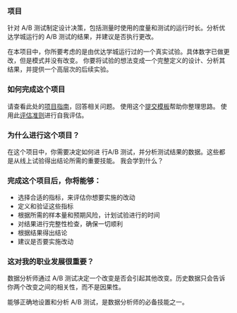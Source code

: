 ### 项目

针对 A/B 测试制定设计决策，包括测量时使用的度量和测试的运行时长。分析优达学城运行的 A/B 测试的结果，并建议是否执行更改。


在本项目中，你所要考虑的是由优达学城运行过的一个真实试验。具体数字已做更改，但是模式并没有改变。
你要将试验的想法变成一个完整定义的设计、分析其结果，并提供一个高层次的后续实验。
### 如何完成这个项目

请查看此处的[项目指南](https://s3.cn-north-1.amazonaws.com.cn/static-documents/nd002/FinalProjectInstructions_zh.pdf)，回答相关问题。
使用这个[提交模板](https://s3.cn-north-1.amazonaws.com.cn/static-documents/nd002/Final+Project+Template_zh.docx)帮助你整理思路。
使用此[评估准则](https://review.udacity.com/#!/rubrics/312/view)进行自我评估。
### 为什么进行这个项目？

在这个项目中，你需要决定如何进 行A/B 测试，并分析测试结果的数据。这些都是从线上试验得出结论所需的重要技能。
我会学到什么？

### 完成这个项目后，你将能够：

 * 选择合适的指标，来评估你想要实施的改动
 * 定义和验证这些指标
 * 根据所需的样本量和预期风险，计划试验进行的时间
 * 对结果进行完整性检查，确保一切顺利
 * 根据结果得出结论
 * 建议是否要实施改动

### 这对我的职业发展很重要？

数据分析师通过 A/B 测试决定一个改变是否会引起其他改变。历史数据只会告诉你两个改变之间的相关性，而不是因果性。

能够正确地设置和分析 A/B 测试，是数据分析师的必备技能之一。
